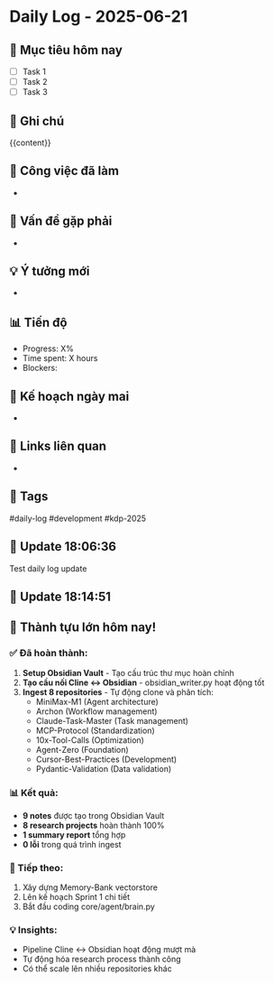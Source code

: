 # Daily Log - 2025-06-21

## 🎯 Mục tiêu hôm nay
- [ ] Task 1
- [ ] Task 2
- [ ] Task 3

## 📝 Ghi chú
{{content}}

## 🔧 Công việc đã làm
- 

## 🚧 Vấn đề gặp phải
- 

## 💡 Ý tưởng mới
- 

## 📊 Tiến độ
- Progress: X%
- Time spent: X hours
- Blockers: 

## 🎯 Kế hoạch ngày mai
- 

## 🔗 Links liên quan
- 

## 📌 Tags
#daily-log #development #kdp-2025


## 📝 Update 18:06:36
Test daily log update


## 📝 Update 18:14:51

## 🎉 Thành tựu lớn hôm nay!

### ✅ Đã hoàn thành:
1. **Setup Obsidian Vault** - Tạo cấu trúc thư mục hoàn chỉnh
2. **Tạo cầu nối Cline ↔ Obsidian** - obsidian_writer.py hoạt động tốt
3. **Ingest 8 repositories** - Tự động clone và phân tích:
   - MiniMax-M1 (Agent architecture)
   - Archon (Workflow management) 
   - Claude-Task-Master (Task management)
   - MCP-Protocol (Standardization)
   - 10x-Tool-Calls (Optimization)
   - Agent-Zero (Foundation)
   - Cursor-Best-Practices (Development)
   - Pydantic-Validation (Data validation)

### 📊 Kết quả:
- **9 notes** được tạo trong Obsidian Vault
- **8 research projects** hoàn thành 100%
- **1 summary report** tổng hợp
- **0 lỗi** trong quá trình ingest

### 🔄 Tiếp theo:
1. Xây dựng Memory-Bank vectorstore
2. Lên kế hoạch Sprint 1 chi tiết
3. Bắt đầu coding core/agent/brain.py

### 💡 Insights:
- Pipeline Cline ↔ Obsidian hoạt động mượt mà
- Tự động hóa research process thành công
- Có thể scale lên nhiều repositories khác
